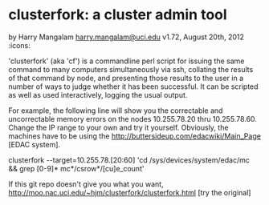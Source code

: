 clusterfork: a cluster admin tool
=================================
by Harry Mangalam <harry.mangalam@uci.edu>
v1.72, August 20th, 2012
:icons:


'clusterfork' (aka 'cf') is a commandline perl script for issuing the same
command to many computers simultaneously via ssh, collating the results of
that command by node, and presenting those results to the user in a number
of ways to judge whether it has been successful.  It can be scripted as well
as used interactively, logging the usual output.

For example, the following line will show you the correctable and
uncorrectable memory errors on the nodes 10.255.78.20 thru 10.255.78.60. 
Change the IP range to your own and try it yourself.  Obviously, the
machines have to be using the
http://buttersideup.com/edacwiki/Main_Page [EDAC system].

clusterfork --target=10.255.78.[20:60] 'cd /sys/devices/system/edac/mc \
&&  grep [0-9]* mc*/csrow*/[cu]e_count'

If this git repo doesn't give you what you want, 
http://moo.nac.uci.edu/~hjm/clusterfork/clusterfork.html [try the original]

 